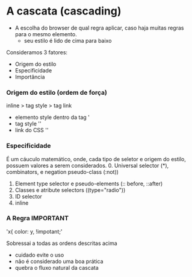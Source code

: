 # A cascata (cascading)
- A escolha do browser de qual regra aplicar, caso haja muitas regras para o mesmo elemento.
    - seu estilo é lido de cima para baixo

Consideramos 3 fatores:

- Origem do estilo
- Especificidade
- Importância

### Origem do estilo (ordem de força)
inline > tag style > tag link
- elemento style dentro da tag '<x style="">
- tag style '<style></style>'
- link do CSS  '<link rel="stylesheet" href="style.css">'

### Especificidade
É um cáuculo matemático, onde, cada tipo de seletor e origem do estilo, possuem valores a serem considerados.
0. Universal selector (*), combinators, e negation pseudo-class (:not))
1. Element type selector e pseudo-elements (:: before, ::after)
10. Classes e atribute selectors ((type="radio"))
100. ID selector
1000. inline


### A Regra IMPORTANT 
'x{ color: y, !impotant;' 

Sobressai a todas as ordens descritas acima
- cuidado evite o uso
- não é considerado uma boa prática
- quebra o fluxo natural da cascata

